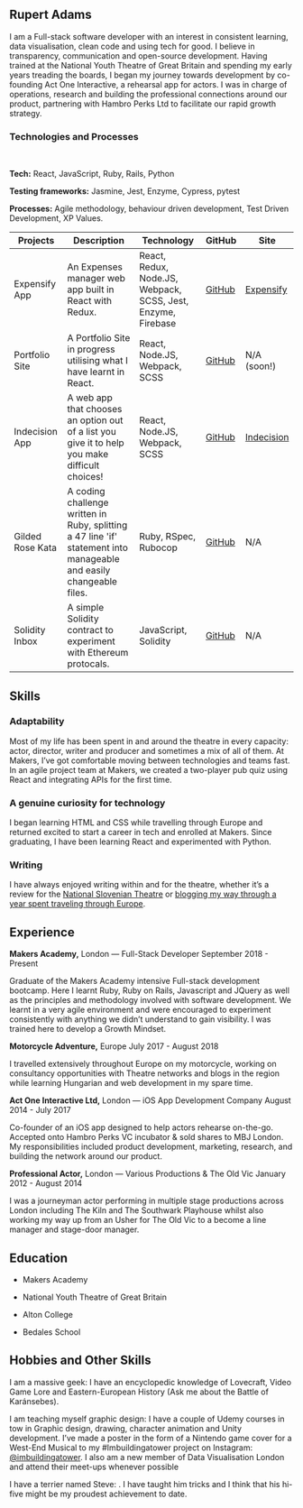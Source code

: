 ## Rupert Adams

I am a Full-stack software developer with an interest in consistent learning, data visualisation, clean code and using tech for good. I believe in transparency, communication and open-source development.
Having trained at the National Youth Theatre of Great Britain and spending my early years treading the boards, I began my journey towards development by co-founding Act One Interactive, a rehearsal app for actors. I was in charge of operations, research and building the professional connections around our product, partnering with Hambro Perks Ltd to facilitate our rapid growth strategy.

### Technologies and Processes
<a href="https://sourcerer.io/rupieeroo"><img src="https://img.shields.io/badge/JavaScript-513%20commits-orange.svg" alt=""></a> <a href="https://sourcerer.io/rupieeroo"><img src="https://img.shields.io/badge/Ruby-243%20commits-orange.svg" alt=""></a> <a href="https://sourcerer.io/rupieeroo"><img src="https://img.shields.io/badge/Python-60%20commits-orange.svg" alt=""></a> <a href="https://sourcerer.io/rupieeroo"><img src="https://img.shields.io/badge/SQL-17%20commits-orange.svg" alt=""></a>

**Tech:** React, JavaScript, Ruby, Rails, Python

**Testing frameworks:** Jasmine, Jest, Enzyme, Cypress, pytest

**Processes:** Agile methodology, behaviour driven development, Test Driven Development, XP Values. 

| Projects         | Description                                                                                                         | Technology                                         | GitHub                                          | Site                                        |
|------------------|---------------------------------------------------------------------------------------------------------------------|----------------------------------------------------|-------------------------------------------------|---------------------------------------------|
| Expensify App    | An Expenses manager web app built in React with Redux.                                                              | React, Redux, Node.JS, Webpack, SCSS, Jest, Enzyme, Firebase | [GitHub](https://github.com/Rupieeroo/Expensify-App)      | [Expensify](https://expensify-app-rupiee.herokuapp.com/) |
| Portfolio Site   | A Portfolio Site in progress utilising what I have learnt in React.                                                 | React, Node.JS, Webpack, SCSS                      | [GitHub](https://github.com/Rupieeroo/Portfolio-Learning) | N/A (soon!)                               |
| Indecision App   | A web app that chooses an option out of a list you give it to help you make difficult choices!                      | React, Node.JS, Webpack, SCSS                      | [GitHub](https://github.com/Rupieeroo/Indecision-App)     | [Indecision](https://indecision-app-rupiee.herokuapp.com/)                                 |
| Gilded Rose Kata | A coding challenge written in Ruby, splitting a 47 line 'if' statement into manageable and easily changeable files. | Ruby, RSpec, Rubocop                               | [GitHub](https://github.com/Rupieeroo/Gilded-Rose)        | N/A                                         |
| Solidity Inbox   | A simple Solidity contract to experiment with Ethereum protocals.                                                   | JavaScript, Solidity                               | [GitHub](https://github.com/Rupieeroo/Inbox-sol)          | N/A                                         |

## Skills

### Adaptability

Most of my life has been spent in and around the theatre in every capacity: actor, director, writer and producer and sometimes a mix of all of them.  At Makers, I’ve got comfortable moving between technologies and teams fast. In an agile project team at Makers, we created a two-player pub quiz using React and integrating APIs for the first time.

### A genuine curiosity for technology

I began learning HTML and CSS while travelling through Europe and returned excited to start a career in tech and enrolled at Makers. Since graduating,  I have been learning React and experimented with Python.

### Writing

I have always enjoyed writing within and for the theatre, whether it’s a review for the [National Slovenian Theatre](https://www.2010-2016.borstnikovo.si/en/news-festival-2015/our-guestss-opinions-are-here/) or [blogging my way through a year spent traveling through Europe](http://pufferandsauce.blogspot.com/).

## Experience

**Makers Academy,** London — Full-Stack Developer
September 2018 - Present

Graduate of the Makers Academy intensive Full-stack development bootcamp. Here I learnt Ruby, Ruby on Rails, Javascript and JQuery as well as the principles and methodology involved with software development. We learnt in a very agile environment and were encouraged to experiment consistently with anything we didn’t understand to gain visibility. I was trained here to develop a Growth Mindset.

**Motorcycle Adventure,** Europe
July 2017 - August 2018

I travelled extensively throughout Europe on my motorcycle, working on consultancy opportunities with Theatre networks and blogs  in the region while learning Hungarian and web development in my spare time. 


**Act One Interactive Ltd,** London — iOS App Development Company
August 2014 - July 2017

Co-founder of an iOS app designed to help actors rehearse on-the-go. Accepted onto Hambro Perks VC incubator & sold shares to MBJ London. My responsibilities included product development, marketing, research, and building the network around our product. 

**Professional Actor,** London — Various Productions & The Old Vic
January 2012 - August 2014

I was a journeyman actor performing in multiple stage productions across London including The Kiln and The Southwark Playhouse  whilst also working my way up from an Usher for The Old Vic to a become a line manager and stage-door manager.

## Education

- Makers Academy

- National Youth Theatre of Great Britain

- Alton College

- Bedales School

## Hobbies and Other Skills

I am a massive geek:  I have an encyclopedic knowledge of Lovecraft, Video Game Lore and Eastern-European History (Ask me about the Battle of Karánsebes).

I am teaching myself graphic design: I have a couple of Udemy courses in tow in Graphic design, drawing, character animation and Unity development. I’ve made a poster in the form of a Nintendo game cover for a West-End Musical to my #Imbuildingatower project on Instagram: [@imbuildingatower](https://www.instagram.com/imbuildingatower/?hl=en). I also am a new member of Data Visualisation London and attend their meet-ups whenever possible

I have a terrier named Steve: . I have taught him tricks and I think that his hi-five might be my proudest achievement to date.
